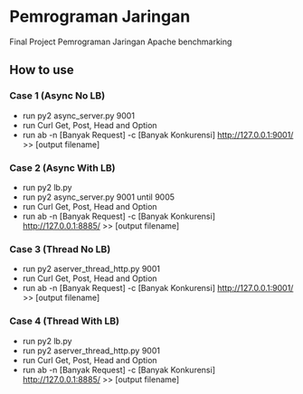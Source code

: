 # Pemrograman Jaringan
Final Project Pemrograman Jaringan
Apache benchmarking

## How to use
### Case 1 (Async No LB)
* run py2 async_server.py 9001
* run Curl Get, Post, Head and Option
* run ab -n [Banyak Request] -c [Banyak Konkurensi] http://127.0.0.1:9001/ >> [output filename]

### Case 2 (Async With LB)
* run py2 lb.py
* run py2 async_server.py 9001 until 9005
* run Curl Get, Post, Head and Option
* run ab -n [Banyak Request] -c [Banyak Konkurensi] http://127.0.0.1:8885/ >> [output filename]

### Case 3 (Thread No LB)
* run py2 aserver_thread_http.py 9001
* run Curl Get, Post, Head and Option
* run ab -n [Banyak Request] -c [Banyak Konkurensi] http://127.0.0.1:9001/ >> [output filename]

### Case 4 (Thread With LB)
* run py2 lb.py
* run py2 aserver_thread_http.py 9001
* run Curl Get, Post, Head and Option
* run ab -n [Banyak Request] -c [Banyak Konkurensi] http://127.0.0.1:8885/ >> [output filename]

